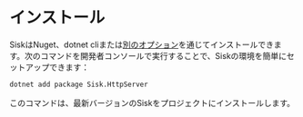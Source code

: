# インストール

SiskはNuget、dotnet cliまたは[別のオプション](https://www.nuget.org/packages/Sisk.HttpServer/)を通じてインストールできます。次のコマンドを開発者コンソールで実行することで、Siskの環境を簡単にセットアップできます：

```sh
dotnet add package Sisk.HttpServer
```

このコマンドは、最新バージョンのSiskをプロジェクトにインストールします。